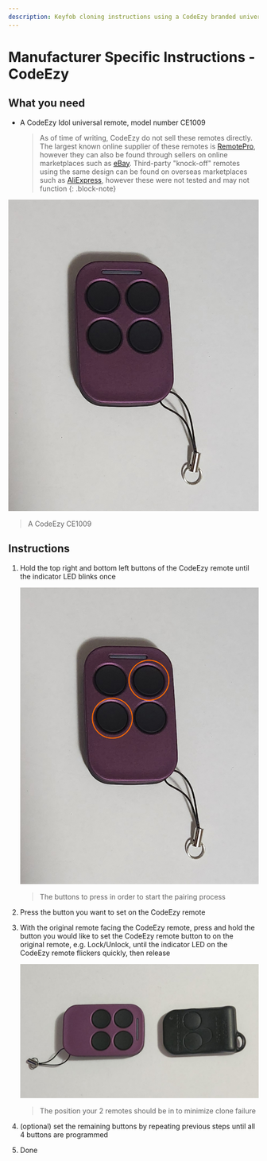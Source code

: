 ```yaml
---
description: Keyfob cloning instructions using a CodeEzy branded universal keyfob (Smartlock only)
---
```


# Manufacturer Specific Instructions - CodeEzy

## What you need
- A CodeEzy Idol universal remote, model number CE1009

    > As of time of writing, CodeEzy do not sell these remotes directly. The largest known online supplier of these remotes is [RemotePro](../../../Credits.md#wall-of-shame---information-gatekeepers-and-time-wasters), however they can also be found through sellers on online marketplaces such as [eBay](../../../Credits.md#sources). Third-party "knock-off" remotes using the same design can be found on overseas marketplaces such as [AliExpress](../../../Credits.md#sources), however these were not tested and may not function
    {: .block-note}

![CodeEzy Remote](./codeezy-remote.jpg)
> A CodeEzy CE1009

## Instructions

1. Hold the top right and bottom left buttons of the CodeEzy remote until the indicator LED blinks once

    ![Pairing Buttons](./codeezy-remote-pair.jpg)

    > The buttons to press in order to start the pairing process

1. Press the button you want to set on the CodeEzy remote
1. With the original remote facing the CodeEzy remote, press and hold the button you would like to set the CodeEzy remote button to on the original remote, e.g. Lock/Unlock, until the indicator LED on the CodeEzy remote flickers quickly, then release

    ![Pairing Position](./codeezy-pair-position.jpg)

    > The position your 2 remotes should be in to minimize clone failure

1. (optional) set the remaining buttons by repeating previous steps until all 4 buttons are programmed
1. Done